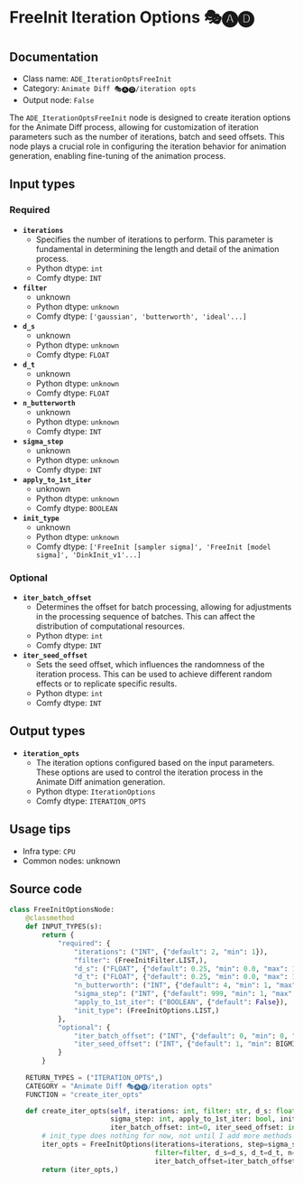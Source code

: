 # FreeInit Iteration Options 🎭🅐🅓
## Documentation
- Class name: `ADE_IterationOptsFreeInit`
- Category: `Animate Diff 🎭🅐🅓/iteration opts`
- Output node: `False`

The `ADE_IterationOptsFreeInit` node is designed to create iteration options for the Animate Diff process, allowing for customization of iteration parameters such as the number of iterations, batch and seed offsets. This node plays a crucial role in configuring the iteration behavior for animation generation, enabling fine-tuning of the animation process.
## Input types
### Required
- **`iterations`**
    - Specifies the number of iterations to perform. This parameter is fundamental in determining the length and detail of the animation process.
    - Python dtype: `int`
    - Comfy dtype: `INT`
- **`filter`**
    - unknown
    - Python dtype: `unknown`
    - Comfy dtype: `['gaussian', 'butterworth', 'ideal'...]`
- **`d_s`**
    - unknown
    - Python dtype: `unknown`
    - Comfy dtype: `FLOAT`
- **`d_t`**
    - unknown
    - Python dtype: `unknown`
    - Comfy dtype: `FLOAT`
- **`n_butterworth`**
    - unknown
    - Python dtype: `unknown`
    - Comfy dtype: `INT`
- **`sigma_step`**
    - unknown
    - Python dtype: `unknown`
    - Comfy dtype: `INT`
- **`apply_to_1st_iter`**
    - unknown
    - Python dtype: `unknown`
    - Comfy dtype: `BOOLEAN`
- **`init_type`**
    - unknown
    - Python dtype: `unknown`
    - Comfy dtype: `['FreeInit [sampler sigma]', 'FreeInit [model sigma]', 'DinkInit_v1'...]`
### Optional
- **`iter_batch_offset`**
    - Determines the offset for batch processing, allowing for adjustments in the processing sequence of batches. This can affect the distribution of computational resources.
    - Python dtype: `int`
    - Comfy dtype: `INT`
- **`iter_seed_offset`**
    - Sets the seed offset, which influences the randomness of the iteration process. This can be used to achieve different random effects or to replicate specific results.
    - Python dtype: `int`
    - Comfy dtype: `INT`
## Output types
- **`iteration_opts`**
    - The iteration options configured based on the input parameters. These options are used to control the iteration process in the Animate Diff animation generation.
    - Python dtype: `IterationOptions`
    - Comfy dtype: `ITERATION_OPTS`
## Usage tips
- Infra type: `CPU`
- Common nodes: unknown


## Source code
```python
class FreeInitOptionsNode:
    @classmethod
    def INPUT_TYPES(s):
        return {
            "required": {
                "iterations": ("INT", {"default": 2, "min": 1}),
                "filter": (FreeInitFilter.LIST,),
                "d_s": ("FLOAT", {"default": 0.25, "min": 0.0, "max": 1.0, "step": 0.001}),
                "d_t": ("FLOAT", {"default": 0.25, "min": 0.0, "max": 1.0, "step": 0.001}),
                "n_butterworth": ("INT", {"default": 4, "min": 1, "max": 100},),
                "sigma_step": ("INT", {"default": 999, "min": 1, "max": 999}),
                "apply_to_1st_iter": ("BOOLEAN", {"default": False}),
                "init_type": (FreeInitOptions.LIST,)
            },
            "optional": {
                "iter_batch_offset": ("INT", {"default": 0, "min": 0, "max": BIGMAX}),
                "iter_seed_offset": ("INT", {"default": 1, "min": BIGMIN, "max": BIGMAX}),
            }
        }
    
    RETURN_TYPES = ("ITERATION_OPTS",)
    CATEGORY = "Animate Diff 🎭🅐🅓/iteration opts"
    FUNCTION = "create_iter_opts"

    def create_iter_opts(self, iterations: int, filter: str, d_s: float, d_t: float, n_butterworth: int,
                         sigma_step: int, apply_to_1st_iter: bool, init_type: str,
                         iter_batch_offset: int=0, iter_seed_offset: int=1):
        # init_type does nothing for now, not until I add more methods of applying low+high freq noise
        iter_opts = FreeInitOptions(iterations=iterations, step=sigma_step, apply_to_1st_iter=apply_to_1st_iter,
                                    filter=filter, d_s=d_s, d_t=d_t, n=n_butterworth, init_type=init_type,
                                    iter_batch_offset=iter_batch_offset, iter_seed_offset=iter_seed_offset)
        return (iter_opts,)

```
